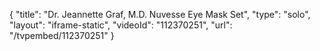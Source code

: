 {
    "title": "Dr. Jeannette Graf, M.D. Nuvesse Eye Mask Set",
    "type": "solo",
    "layout": "iframe-static",
    "videoId": "112370251",
    "url": "\/tvpembed\/112370251"
}